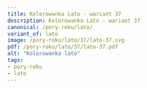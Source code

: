 ```yaml
---
title: Kolorowanka Lato - wariant 37
description: Kolorowanka Lato - wariant 37
canonical: /pory-roku/lato/
variant_of: lato
image: /pory-roku/lato/37/lato-37.svg
pdf: /pory-roku/lato/37/lato-37.pdf
alt: "Kolorowanka lato"
tags:
- pory-roku
- lato
---
```

